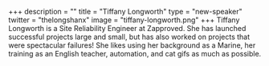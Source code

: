 +++
description = ""
title = "Tiffany Longworth"
type = "new-speaker"
twitter = "thelongshanx"
image = "tiffany-longworth.png"
+++
Tiffany Longworth is a Site Reliability Engineer at Zapproved. She has launched successful projects large and small, but has also worked on projects that were spectacular failures! She likes using her background as a Marine, her training as an English teacher, automation, and cat gifs as much as possible.